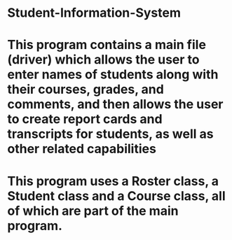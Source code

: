 # Student-Information-System
# This program contains a main file (driver) which allows the user to enter names of students along with their courses, grades, and comments, and then allows the user to create report cards and transcripts for students, as well as other related capabilities
# This program uses a Roster class, a Student class and a Course class, all of which are part of the main program.
